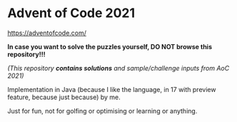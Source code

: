 # Advent of Code 2021

https://adventofcode.com/

**In case you want to solve the puzzles yourself, DO NOT browse this repository!!!**

*(This repository **contains solutions** and sample/challenge inputs from AoC 2021)*

Implementation in Java (because I like the language, in 17 with preview feature, because just because) by me.

Just for fun, not for golfing or optimising or learning or anything.